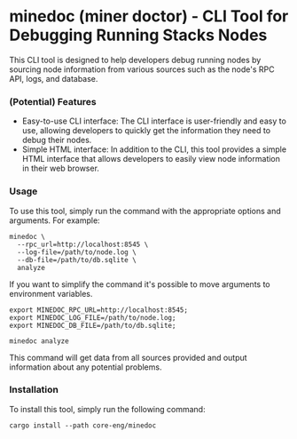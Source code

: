 # minedoc (miner doctor) - CLI Tool for Debugging Running Stacks Nodes

This CLI tool is designed to help developers debug running nodes by sourcing node information from various sources such as the node's RPC API, logs, and database.

### (Potential) Features

- Easy-to-use CLI interface: The CLI interface is user-friendly and easy to use, allowing developers to quickly get the information they need to debug their nodes.
- Simple HTML interface: In addition to the CLI, this tool provides a simple HTML interface that allows developers to easily view node information in their web browser.


### Usage

To use this tool, simply run the command with the appropriate options and arguments. For example:

```
minedoc \
  --rpc_url=http://localhost:8545 \
  --log-file=/path/to/node.log \
  --db-file=/path/to/db.sqlite \
  analyze
```

If you want to simplify the command it's possible to move arguments to environment variables.

```
export MINEDOC_RPC_URL=http://localhost:8545;
export MINEDOC_LOG_FILE=/path/to/node.log;
export MINEDOC_DB_FILE=/path/to/db.sqlite;

minedoc analyze
```

This command will get data from all sources provided and output information about any potential problems.

### Installation

To install this tool, simply run the following command:

```
cargo install --path core-eng/minedoc
```
